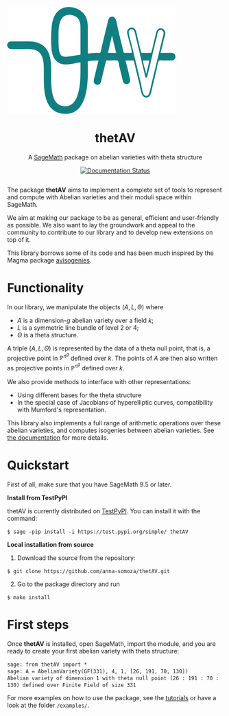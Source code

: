 <div class="row">
  <div class="column"><img src="docs/source/logo/logo.svg" align="left" title="thetAV" alt="logo for the thetAV package"></div>
  <div class="column"><h1 align="center">thetAV</h1>
<p align="center">
  A <a href="https://www.sagemath.org/">SageMath</a> package on abelian varieties with theta structure
</p>
<p align="center">      <a href="https://thetav.readthedocs.io/en/latest/?badge=latest">
         <img alt="Documentation Status" src="https://readthedocs.org/projects/thetav/badge/?version=latest">
      </a></p>
</div>
</div>

<!-- start elevator-pitch -->
The package <span style="color:var(--color-problematic)">**thetAV**</span> aims to implement a complete set of tools to represent and compute with Abelian varieties and their moduli space within SageMath.

We aim at making our package to be as general, efficient and user-friendly as possible. We also want to lay the groundwork and appeal to the community to contribute to our library and to develop new extensions on top of it.

This library borrows some of its code and has been much inspired by the Magma package [avisogenies].

[avisogenies]:https://gitlab.inria.fr/roberdam/avisogenies/

<!-- end elevator-pitch -->

# Functionality

In our library, we manipulate the objects $(A, L, \Theta)$ where
- $A$ is a dimension-$g$ abelian variety over a field $k$;
- $L$ is a symmetric line bundle of level 2 or 4;
- $\Theta$ is a theta structure.

A triple $(A, L, \Theta)$ is represented by the data of a theta null point, that is, a projective point in $\mathbb{P}^{n^g}$ defined over $k$. The points of $A$ are then also written as projective points in $\mathbb{P}^{n^g}$ defined over $k$.

We also provide methods to interface with other representations:

- Using different bases for the theta structure
- In the special case of Jacobians of hyperelliptic curves, compatibility with Mumford's representation.

This library also implements a full range of arithmetic operations over these abelian varieties, and computes isogenies between abelian varieties. See [the documentation](https://thetAV.readthedocs.io/en/latest/) for more details.

# Quickstart

<!-- start install -->
First of all, make sure that you have SageMath 9.5 or later.

**Install from TestPyPI**

thetAV is currently distributed on [TestPyPI]. You can install it with the command:

```console
$ sage -pip install -i https://test.pypi.org/simple/ thetAV
```

**Local installation from source**

1. Download the source from the repository:

```console
$ git clone https://github.com/anna-somoza/thetAV.git
```

2. Go to the package directory and run

```console
$ make install
```

[TestPyPI]:https://test.pypi.org/project/thetAV/
<!-- end install -->

# First steps
<!-- start examples -->
Once <span style="color:var(--color-problematic)">**thetAV**</span> is installed, open SageMath, import the module, and you are ready to create your first abelian variety with theta structure:

```sagecon
sage: from thetAV import *
sage: A = AbelianVariety(GF(331), 4, 1, [26, 191, 70, 130])
Abelian variety of dimension 1 with theta null point (26 : 191 : 70 : 130) defined over Finite Field of size 331
```
<!-- end examples -->

For more examples on how to use the package, see the [tutorials](https://thetAV.readthedocs.io/en/latest/tutorials/example.html) or have a look at the folder `/examples/`.
